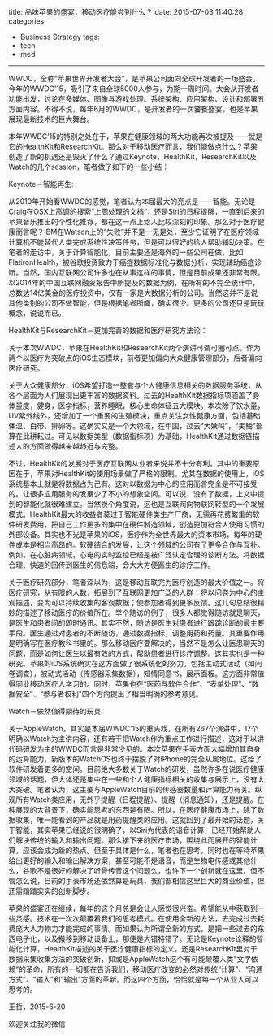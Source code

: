 title: 品味苹果的盛宴，移动医疗能尝到什么？
date: 2015-07-03 11:40:28
categories:
- Business Strategy
tags:
- tech
- med
---
WWDC，全称“苹果世界开发者大会”，是苹果公司面向全球开发者的一场盛会。今年的WWDC’15，吸引了来自全球5000人参与，为期一周时间。大会从开发者功能出发，讨论在多媒体、图像与游戏处理、系统架构、应用架构、设计和部署五方面内容。不得不说，每年6月的WWDC，是开发者的一次饕餮盛宴，也是苹果展现最新技术的巨大舞台。

本年WWDC’15的特别之处在于，苹果在健康领域的两大功能再次被提及——就是它的HealthKit和ResearchKit。那么对于移动医疗而言，我们能做点什么？苹果创造了新的机遇还是毁灭了什么？通过Keynote，HealthKit，ResearchKit以及Watch的几个session，笔者做了如下的一些小结：

Keynote－智能再生:

从2010年开始看WWDC的感觉，笔者认为本届最大的亮点是——智能。无论是Craig在OSX上高调的搜索“上周处理的文档”，还是Siri的日程提醒，一直到后来的苹果音乐推出的个性化推荐，都在这一点上给人比较深刻的印象。那么对于医疗健康而言呢？IBM在Watson上的“失败”并不是一无是处，至少它证明了在医疗领域计算机不能替代人类完成系统性决策任务，但是可以很好的给人帮助辅助决策。在笔者的走访中，关于计算智能化，目前主要还是海外的一些公司在做，比如FlatironHealth，被谷歌投资致力于癌症数据标准化与数据分析，实现辅助癌症诊断。当然，国内互联网公司许多也在从事这样的事情，但是目前成果还非常有限。以2014年的中国互联网融资报告中所提及的数据为例，在所有的不完全统计中，总数达14亿美金的医疗投资中，仅有一家是大数据分析的公司。当然这并不是说其他类别的公司不做智能，但是根据笔者所闻，确实很少。更多的公司还只是玩玩概念，说说而已。


HealthKit与ResearchKit－更加完善的数据和医疗研究方法论：

关于本次WWDC，苹果在HealthKit和ResearchKit两个演讲可谓可圈可点。作为两个以医疗为突破点的iOS生态模块，前者更加偏向大众健康管理部分，后者偏向医疗研究。

关于大众健康部分，iOS希望打造一整套与个人健康信息相关的数据服务系统，从各个层面为人们展现出更丰富的数据资料。过去的HealthKit数据指标项涵盖了身体量度，健身，医学指标，营养睡眠，核心生命体征五大模块。本次除了饮水量，UV紫外线外，还增加了一个重要的生殖模块，重点关注女性健康方面，包括基础体温、白带、排卵等。这确实又是一个大领域，在中国，过去“大姨吗”，“美柚”都算在此耕耘过。可见以数据类型（数据指标项）为基础，HealthKit通过数据链描述人的方面做得越来越趋近与完整。



不过，HealthKit的发展对于医疗互联网从业者来说并不十分有利。其中的重要原因在于，苹果对HealthKit的使用场景做了严格的限制。尤其在数据的使用上，iOS系统基本上就是将数据占为己有。这对以数据为中心的应用而言完全是不可接受的。让很多应用服务的发展少了不小的想象空间。可以说，没有了数据，上文中提到的智能化就很难建立。当然换个角度说，这也是互联网向物联网转型的一个发展模式。HealthKit最大的收益者莫过于智能硬件类生产厂商，无需再花费繁重的软件研发费用，把自己工作更多的集中在硬件制造领域，创造更加符合人使用习惯的外部设备。其实也不光是苹果的iOS，医疗作为全世界最大的资本市场，每年的硬件成本是相当高昂的。软硬结合的发展，让这个领域的公司有了更多合作与互补。例如，在心脏病领域，心电的实时监控已经是被广泛认定合理的诊断方法。将数据合理、快速的回传到医生的信息端，会大大方便医生的诊疗工作。

关于医疗研究部分，笔者深以为，这是移动互联完为医疗创造的最大价值之一。将医疗研究，从有限的人数，拓展到了互联网更加广泛的人群；将以问卷为中心的主观描述，变为可以持续收集的客观数据；使参加者得到更多反馈。这几句总结很精妙的描述了移动医疗的价值所在。举个随访的例子，很多人都觉得随访就是聊天，是医生和患者间的即时通讯。其实不然，随访是医生对患者进行跟踪诊断的最主要手段。医生通过对患者的不断随访，通过数据指标，调整用药和药量。其重要作用是明确写在医疗教科书里的。那么移动医疗要解决的，当然不是怎么让医患聊天的问题，而是如何让医生以最有效的方式，帮助患者进行诊疗调整。这其实也是一种研究。苹果的iOS系统确实在这方面做了很系统化的努力，包括主动式活动（如问卷调查），被动式活动（传感器采集数据），知情同意书，展示面板。这方面非常值得同业移动医疗人学习的。同时，苹果也在“医药与软件合作”、“表单处理”、“数据安全”、“参与者权利”四个方向提出了相当明确的参考意见。

Watch－依然值得期待的玩具

关于AppleWatch，其实是本届WWDC’15的重头戏，在所有267个演讲中，17个明确以Watch为主讲内容，还有若干把Watch作为重点工作进行描述，这对于以讲代码研发为主的WWDC而言是非常少见的。本次苹果在手表方面大幅增加其自身的运算能力，新版本的WatchOS也终于摆脱了对iPhone的完全从属地位。这给了软件研发着更多的空间。目前绝大多数关于Watch的研发，虽然许多在说医疗健康领域的话题，但大体还是集中在一些和个人健康指标相关的收集与展示上，没有太大突破。笔者认为，这主要与AppleWatch目前的传感器数量和计算能力有关。纵观所有Watch类应用，无外乎提醒（日程提醒）、提醒（消息通知），还是提醒。在纯展现的大背景下，确实能思考的东西是有限。所以，在医疗健康市场上，除了数据收集，唯一能看到的产品就是用药提醒类的应用。这就回到了最开始的话题，关于智能，其实苹果已经说的很明确了，以Siri为代表的语音计算，已经开始帮助人们解决传统的输入和输出问题。那么接下来的医疗市场，围绕此而展开的智能计算，应该会成为新的热点。但至于具体是什么，笔者也在思考，同时也在等待苹果给出更好的输入和输出解决方案，甚至可能不是语音，而是生物电传感或其他什么，谷歌不是很好的解决了听骨传音这个问题么，也许下一个创新就在这里。但不管怎么说，目前的手表市场还依然算是玩具，我们都相信这里巨大的商业价值，但还需踏踏实实的创新脚步。

苹果的盛宴还在继续，每年的这个月总是会让人感觉很兴奋。希望能从中获取到一些灵感。技术在一次次颠覆着我们的思考模式。在使用全新的方法，去完成过去耗费庞大人力物力才能完成的事情。而如果认为所谓全新的方式，是把一些过去的东西电子化，以及搬移到移动设备上，那便是大错特错了。无论是Keynote诠释的智能化计算，HealthKit描述的关于医疗健康指标的定义，还是ResearchKit里对于数据采集收集方法的突破创新，抑或是AppleWatch这个有可能颠覆人类“文字依赖”的革命，所有的一切都在告诉我们，移动医疗改变的必然对传统“计算”、“沟通方式”、“输入”和“输出”方面的革新。而这四个方面，恰恰就是每一个从业人可以思考的。

王哲，2015-6-20

欢迎关注我的微信
